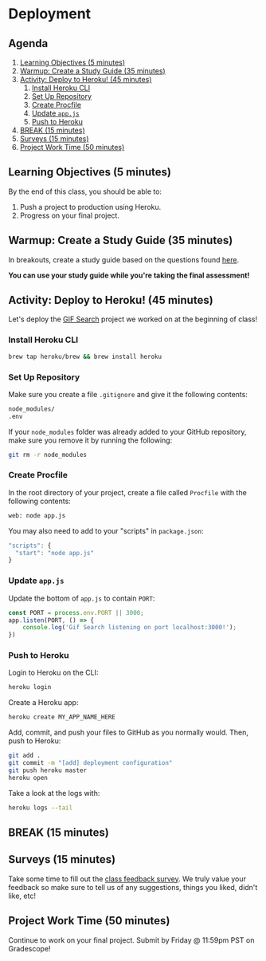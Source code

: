 # Deployment

<!-- omit in toc -->
## Agenda

1. [Learning Objectives (5 minutes)](#learning-objectives-%285-minutes%29)
1. [Warmup: Create a Study Guide (35 minutes)](#warmup%3A-create-a-study-guide-%2835-minutes%29)
1. [Activity: Deploy to Heroku! (45 minutes)](#activity%3A-deploy-to-heroku%21-%2845-minutes%29)
   1. [Install Heroku CLI](#install-heroku-cli)
   1. [Set Up Repository](#set-up-repository)
   1. [Create Procfile](#create-procfile)
   1. [Update `app.js`](#update-%60app.js%60)
   1. [Push to Heroku](#push-to-heroku)
1. [BREAK (15 minutes)](#break-%2815-minutes%29)
1. [Surveys (15 minutes)](#surveys-%2815-minutes%29)
1. [Project Work Time (50 minutes)](#project-work-time-%2850-minutes%29)

## Learning Objectives (5 minutes)

By the end of this class, you should be able to:

1. Push a project to production using Heroku.
1. Progress on your final project.


## Warmup: Create a Study Guide (35 minutes)

In breakouts, create a study guide based on the questions found [here](https://make-school-courses.github.io/BEW-1.3-Server-Side-Architectures-and-Frameworks/#/Assessments/final-assessment).

**You can use your study guide while you're taking the final assessment!**

## Activity: Deploy to Heroku! (45 minutes)

Let's deploy the [GIF Search](https://www.makeschool.com/mediabook/oa/tutorials/gif-search-app-ynu/your-node-environment/) project we worked on at the beginning of class!

### Install Heroku CLI

```bash
brew tap heroku/brew && brew install heroku
```

### Set Up Repository

Make sure you create a file `.gitignore` and give it the following contents:

```bash
node_modules/
.env
```

If your `node_modules` folder was already added to your GitHub repository, make sure you remove it by running the following:

```bash
git rm -r node_modules
```

### Create Procfile

In the root directory of your project, create a file called `Procfile` with the following contents:

```txt
web: node app.js
```

You may also need to add to your "scripts" in `package.json`:

```js
"scripts": {
  "start": "node app.js"
}
```

### Update `app.js`

Update the bottom of `app.js` to contain `PORT`:

```js
const PORT = process.env.PORT || 3000;
app.listen(PORT, () => {
    console.log('Gif Search listening on port localhost:3000!');
})
```

### Push to Heroku

Login to Heroku on the CLI:

```bash
heroku login
```

Create a Heroku app:

```bash
heroku create MY_APP_NAME_HERE
```

Add, commit, and push your files to GitHub as you normally would. Then, push to Heroku:

```bash
git add .
git commit -m "[add] deployment configuration"
git push heroku master
heroku open
```

Take a look at the logs with:

```bash
heroku logs --tail
```

## BREAK (15 minutes)

## Surveys (15 minutes)

Take some time to fill out the [class feedback survey](https://www.surveymonkey.com/r/VHVMLYF). We truly value your feedback so make sure to tell us of any suggestions, things you liked, didn't like, etc!

## Project Work Time (50 minutes)

Continue to work on your final project. Submit by Friday @ 11:59pm PST on Gradescope!
